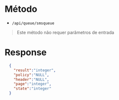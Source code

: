 # Método

- `/api/queue/smsqueue`

> Este método não requer parâmetros de entrada

# Response

```json
  {
    "result":"integer",
    "policy":"NULL",
    "header":"NULL",
    "page":"integer",
    "state":"integer"
  }
```

